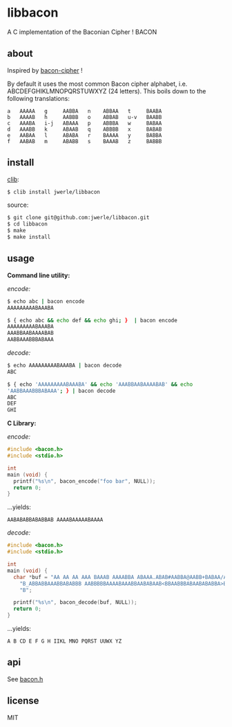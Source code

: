 libbacon
========

A C implementation of the Baconian Cipher ! BACON

## about

Inspired by [bacon-cipher](https://github.com/mathiasbynens/bacon-cipher) !

By default it uses the most common Bacon cipher alphabet, i.e. ABCDEFGHIKLMNOPQRSTUWXYZ (24 letters). This boils down to the following translations:

```
a   AAAAA   g     AABBA   n    ABBAA   t     BAABA
b   AAAAB   h     AABBB   o    ABBAB   u-v   BAABB
c   AAABA   i-j   ABAAA   p    ABBBA   w     BABAA
d   AAABB   k     ABAAB   q    ABBBB   x     BABAB
e   AABAA   l     ABABA   r    BAAAA   y     BABBA
f   AABAB   m     ABABB   s    BAAAB   z     BABBB
```

## install

[clib](https://github.com/clibs/clib):

```sh
$ clib install jwerle/libbacon
```

source:

```sh
$ git clone git@github.com:jwerle/libbacon.git
$ cd libbacon
$ make
$ make install
```

## usage

**Command line utility:**

*encode:*

```sh
$ echo abc | bacon encode
AAAAAAAAABAAABA
```

```sh
$ { echo abc && echo def && echo ghi; }  | bacon encode
AAAAAAAAABAAABA
AAABBAABAAAABAB
AABBAAABBBABAAA
```

*decode:*

```sh
$ echo AAAAAAAAABAAABA | bacon decode
ABC
```

```sh
$ { echo 'AAAAAAAAABAAABA' && echo 'AAABBAABAAAABAB' && echo
'AABBAAABBBABAAA'; } | bacon decode
ABC
DEF
GHI
```

**C Library:**

*encode:*

```c
#include <bacon.h>
#include <stdio.h>

int
main (void) {
  printf("%s\n", bacon_encode("foo bar", NULL));
  return 0;
}
```

...yields:

```
AABABABBABABBAB AAAABAAAAABAAAA
```

*decode:*

```c
#include <bacon.h>
#include <stdio.h>

int
main (void) {
  char *buf = "AA AA AA AAA BAAAB AAAABBA ABAAA.ABAB#AABBA@AABB+BABAA/AABAAAABAABABABAA"
    "B_ABBABBAAABBABABBB AABBBBBAAAABAAABBAABABAAB<BBAABBBABAABABABBA>BBABABB"
    "B";

  printf("%s\n", bacon_decode(buf, NULL));
  return 0;
}
```

...yields:

```
A B CD E F G H IIKL MNO PQRST UUWX YZ
```

## api

See [bacon.h](https://github.com/jwerle/libbacon/blob/master/include/bacon.h)

## license

MIT

